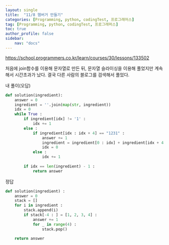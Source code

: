 ```yaml
---
layout: single
title:  "11/8 햄버거 만들기"
categories: [Programming, python, codingTest, 프로그래머스]
tag: [Programming, python, codingTest, 프로그래머스]
toc: true
author_profile: false
sidebar:
    nav: "docs"
---
```




https://school.programmers.co.kr/learn/courses/30/lessons/133502

처음에 join함수를 이용해 문자열로 만든 뒤, 문자열 슬라이싱을 이용해 풀었지만 계속해서 시간초과가 났다. 결국 다른 사람의 블로그를 검색해서 풀었다.

내 풀이(오답)

```python
def solution(ingredient):
    answer = 0
    ingredient = ''.join(map(str, ingredient))
    idx = 0
    while True :    
        if ingredient[idx] != '1' :
            idx += 1
        else :
            if ingredient[idx : idx + 4] == "1231" :
                answer += 1
                ingredient = ingredient[0 : idx] + ingredient[idx + 4 : ]
                idx = 0
            else :
                idx += 1
        
        if idx == len(ingredient) - 1 :
            return answer
```



정답

```python
def solution(ingredient) :
    answer = 0
    stack = []
    for i in ingredient :
        stack.append(i)
        if stack[-4 : ] = [1, 2, 3, 4] :
            answer += 1
            for _ in range(4) :
                stack.pop()
                
	return answer
```

